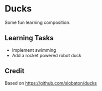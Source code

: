 # Ducks
Some fun learning composition.

## Learning Tasks
* Implement swimming
* Add a rocket powered robot duck

## Credit
Based on https://github.com/slobaton/ducks
